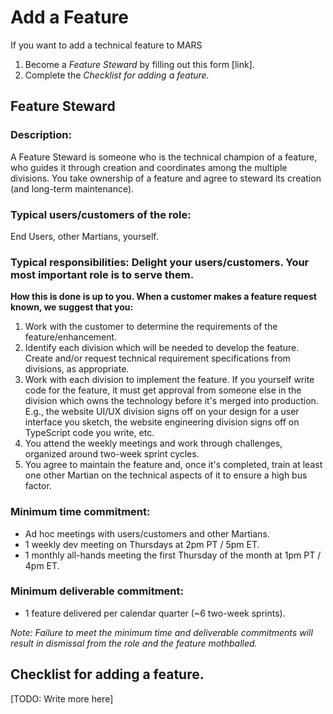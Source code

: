 # Add a Feature

If you want to add a technical feature to MARS

1. Become a *Feature Steward* by filling out this form [link].
2. Complete the *Checklist for adding a feature.*

## Feature Steward 
### Description:
A Feature Steward is someone who is the technical champion of a feature, who guides it through creation and coordinates among the multiple divisions. You take ownership of a feature and agree to steward its creation (and long-term maintenance).

### Typical users/customers of the role:
End Users, other Martians, yourself.

### Typical responsibilities: Delight your users/customers. Your most important role is to serve them.
**How this is done is up to you. When a customer makes a feature request known, we suggest that you:**

1. Work with the customer to determine the requirements of the feature/enhancement.
2. Identify each division which will be needed to develop the feature. Create and/or request technical requirement specifications from divisions, as appropriate.
3. Work with each division to implement the feature. If you yourself write code for the feature, it must get approval from someone else in the division which owns the technology before it's merged into production. E.g., the website UI/UX division signs off on your design for a user interface you sketch, the website engineering division signs off on TypeScript code you write, etc.
4. You attend the weekly meetings and work through challenges, organized around two-week sprint cycles.
5. You agree to maintain the feature and, once it's completed, train at least one other Martian on the technical aspects of it to ensure a high bus factor.

### Minimum time commitment:
- Ad hoc meetings with users/customers and other Martians.
- 1 weekly dev meeting on Thursdays at 2pm PT / 5pm ET.
- 1 monthly all-hands meeting the first Thursday of the month at 1pm PT / 4pm ET.

### Minimum deliverable commitment:
- 1 feature delivered per calendar quarter (~6 two-week sprints).

*Note: Failure to meet the minimum time and deliverable commitments will result in dismissal from the role and the feature mothballed.*

## Checklist for adding a feature.
[TODO: Write more here]